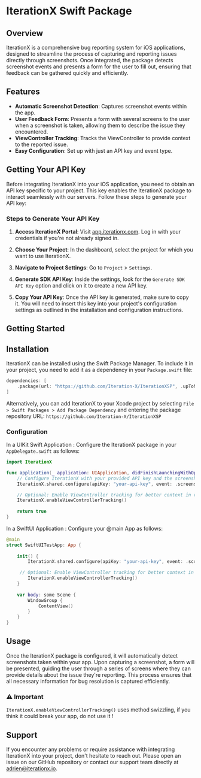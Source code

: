 # IterationX Swift Package

## Overview
IterationX is a comprehensive bug reporting system for iOS applications, designed to streamline the process of capturing and reporting issues directly through screenshots. Once integrated, the package detects screenshot events and presents a form for the user to fill out, ensuring that feedback can be gathered quickly and efficiently.

## Features
- **Automatic Screenshot Detection**: Captures screenshot events within the app.
- **User Feedback Form**: Presents a form with several screens to the user when a screenshot is taken, allowing them to describe the issue they encountered.
- **ViewController Tracking**: Tracks the ViewController to provide context to the reported issue.
- **Easy Configuration**: Set up with just an API key and event type.


## Getting Your API Key

Before integrating IterationX into your iOS application, you need to obtain an API key specific to your project. This key enables the IterationX package to interact seamlessly with our servers. Follow these steps to generate your API key:

### Steps to Generate Your API Key

1. **Access IterationX Portal**: Visit [app.iterationx.com](https://app.iterationx.com/login?redirect=%2Fdashboard). Log in with your credentials if you're not already signed in.

2. **Choose Your Project**: In the dashboard, select the project for which you want to use IterationX.

3. **Navigate to Project Settings**: Go to `Project` > `Settings`.

4. **Generate SDK API Key**: Inside the settings, look for the `Generate SDK API Key` option and click on it to create a new API key.

5. **Copy Your API Key**: Once the API key is generated, make sure to copy it. You will need to insert this key into your project's configuration settings as outlined in the installation and configuration instructions.


## Getting Started


## Installation

IterationX can be installed using the Swift Package Manager. To include it in your project, you need to add it as a dependency in your `Package.swift` file:

```swift
dependencies: [
    .package(url: "https://github.com/Iteration-X/IterationXSP", .upToNextMajor(from: "1.0.1"))
]
```

Alternatively, you can add IterationX to your Xcode project by selecting `File > Swift Packages > Add Package Dependency` and entering the package repository URL: `https://github.com/Iteration-X/IterationXSP`


### Configuration

In a UIKit Swift Application : Configure the IterationX package in your `AppDelegate.swift` as follows:


```swift
import IterationX

func application(_ application: UIApplication, didFinishLaunchingWithOptions launchOptions: [UIApplication.LaunchOptionsKey: Any]?) -> Bool {
    // Configure IterationX with your provided API key and the screenshot event type.
    IterationX.shared.configure(apiKey: "your-api-key", event: .screenshot)

    // Optional: Enable ViewController tracking for better context in reports.
    IterationX.enableViewControllerTracking()
    
    return true
}
```

In a SwiftUI Application : Configure your @main App as follows: 

```swift
@main
struct SwiftUITestApp: App {
    
    init() {
        IterationX.shared.configure(apiKey: "your-api-key", event: .screenshot)

     // Optional: Enable ViewController tracking for better context in reports.
        IterationX.enableViewControllerTracking()
    }
    
    var body: some Scene {
        WindowGroup {
            ContentView()
        }
    }
}
```


## Usage
Once the IterationX package is configured, it will automatically detect screenshots taken within your app. Upon capturing a screenshot, a form will be presented, guiding the user through a series of screens where they can provide details about the issue they're reporting. This process ensures that all necessary information for bug resolution is captured efficiently.

### ⚠️ Important

`IterationX.enableViewControllerTracking()` uses method swizzling, if you think it could break your app, do not use it !





## Support
If you encounter any problems or require assistance with integrating IterationX into your project, don't hesitate to reach out. Please open an issue on our GitHub repository or contact our support team directly at adrien@iterationx.io.


